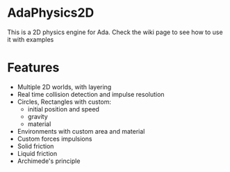 # AdaPhysics2D

This is a 2D physics engine for Ada. Check the wiki page to see how to use it with examples

# Features

* Multiple 2D worlds, with layering
* Real time collision detection and impulse resolution
* Circles, Rectangles with custom:
	- initial position and speed
	- gravity
	- material
* Environments with custom area and material 
* Custom forces impulsions
* Solid friction
* Liquid friction
* Archimede's principle